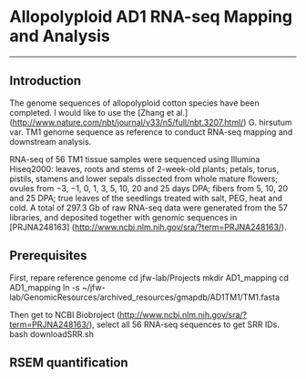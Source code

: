 # Allopolyploid AD1 RNA-seq Mapping and Analysis
---
## Introduction
The genome sequences of allopolyploid cotton species have been completed. I would like to use the [Zhang et al.] (http://www.nature.com/nbt/journal/v33/n5/full/nbt.3207.html/) G. hirsutum var. TM1 genome sequence as reference to conduct RNA-seq mapping and downstream analysis.

RNA-seq of 56 TM1 tissue samples were sequenced using Illumina Hiseq2000: leaves, roots and stems of 2-week-old plants; petals, torus, pistils, stamens and lower sepals dissected from whole mature flowers; ovules from −3, −1, 0, 1, 3, 5, 10, 20 and 25 days DPA; fibers from 5, 10, 20 and 25 DPA; true leaves of the seedlings treated with salt, PEG, heat and cold. A total of 297.3 Gb of raw RNA-seq data were generated from the 57 libraries, and deposited together with genomic sequences in [PRJNA248163] (http://www.ncbi.nlm.nih.gov/sra/?term=PRJNA248163/). 

## Prerequisites
First, repare reference genome
    cd jfw-lab/Projects
    mkdir AD1_mapping
    cd AD1_mapping
    ln -s ~/jfw-lab/GenomicResources/archived_resources/gmapdb/AD1TM1/TM1.fasta

Then get to NCBI Biobroject (http://www.ncbi.nlm.nih.gov/sra/?term=PRJNA248163/), select all 56 RNA-seq sequences to get SRR IDs.
    bash downloadSRR.sh

## RSEM quantification
